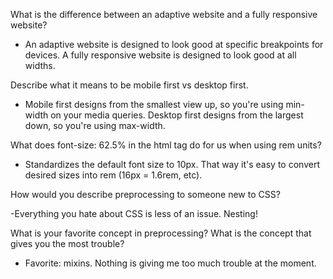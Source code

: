 What is the difference between an adaptive website and a fully responsive website?

- An adaptive website is designed to look good at specific breakpoints for devices. A fully responsive website is designed to look good at all widths.

Describe what it means to be mobile first vs desktop first.

- Mobile first designs from the smallest view up, so you're using min-width on your media queries. Desktop first designs from the largest down, so you're using max-width.

What does font-size: 62.5% in the html tag do for us when using rem units?

- Standardizes the default font size to 10px. That way it's easy to convert desired sizes into rem (16px = 1.6rem, etc).

How would you describe preprocessing to someone new to CSS?

-Everything you hate about CSS is less of an issue. Nesting! 

What is your favorite concept in preprocessing? What is the concept that gives you the most trouble?
 - Favorite: mixins. Nothing is giving me too much trouble at the moment.
